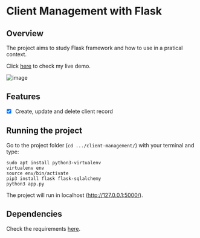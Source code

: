 # Client Management with Flask

## Overview
The project aims to study Flask framework and how to use in a pratical context.

Click [here](https://github.com/eduhbg/client-management/blob/main/requirements.txt) to check my live demo.

![image](https://user-images.githubusercontent.com/58524485/151796733-8eaafb6c-3ec4-44ab-9ef3-c5a72b8c6fb3.png)


## Features
- [x] Create, update and delete client record

## Running the project
Go to the project folder (`cd .../client-management/`) with your terminal and type:
```
sudo apt install python3-virtualenv
virtualenv env
source env/bin/activate
pip3 install flask flask-sqlalchemy
python3 app.py
```

The project will run in localhost (http://127.0.0.1:5000/).

## Dependencies
Check the requirements [here](https://github.com/eduhbg/client-management/blob/main/requirements.txt).
